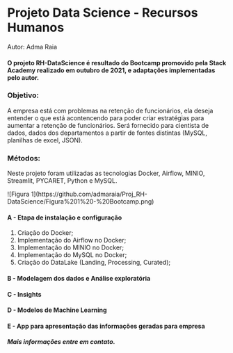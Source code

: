 # Projeto Data Science - Recursos Humanos
<p> Autor: Adma Raia </p>

#### O projeto RH-DataScience é resultado do Bootcamp promovido pela Stack Academy realizado em outubro de 2021, e adaptações implementadas pelo autor.

### Objetivo:
<p> A empresa está com problemas na retenção de funcionários, ela deseja entender o que está acontencendo para poder criar estratégias para aumentar a retenção de funcionários. Será fornecido para cientista de dados, dados dos departamentos a partir de fontes distintas (MySQL, planilhas de excel, JSON).</p>

### Métodos:
<p> Neste projeto foram utilizadas as tecnologias Docker, Airflow, MINIO, Streamlit, PYCARET, Python e MySQL.  </p>
![Figura 1](https://github.com/admaraia/Proj_RH-DataScience/Figura%201%20-%20Bootcamp.png)

#### A - Etapa de instalação e configuração
1.  Criação do Docker;
2.  Implementação do Airflow no Docker;
3.  Implementação do MINIO no Docker;
4.  Implementação do MySQL no Docker;
5.  Criação do DataLake (Landing, Processing, Curated);
  
#### B - Modelagem dos dados e Análise exploratória


#### C - Insights


#### D - Modelos de Machine Learning


#### E - App para apresentação das informações geradas para empresa



##### Mais informações entre em contato.


